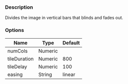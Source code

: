 ---
---

### Description
Divides the image in vertical bars that blinds and fades out.

### Options
| Name | Type | Default |
|------|------|---------|
| numCols | Numeric |  |
| tileDuration | Numeric | 800 |
| tileDelay | Numeric | 100 |
| easing | String | linear |
